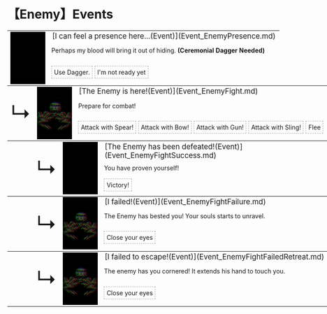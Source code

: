 # 【Enemy】Events  
<div class="" style="width:800px;margin-bottom:-15px;"><table><tr style="height:10px"><td rowspan=3 style="width:80px"><div class="gamecard" style="width:80px; height:120px;"><a href="Event_EnemyPresence.md" style="color:black"><img decoding="async" src="Sprite/Darkness.png" class="cardimage" style="max-width:80px;max-height:120px;"></a></div></td><td style="font-size: 1.2em">[I can feel a presence here...(Event)](Event_EnemyPresence.md)</td></tr><tr><td>Perhaps my blood will bring it out of hiding. <b> (Ceremonial Dagger Needed) </b></td></tr><tr><td><div style="display:inline-block"><div style="margin-right:5px;padding:5px;border:1px dashed darkgray;display: inline-block">Use Dagger.</div><div style="margin-right:5px;padding:5px;border:1px dashed darkgray;display: inline-block">I'm not ready yet</div></div></td></tr></table></div><div class="" style="width:800px;margin-bottom:-15px;"><table><tr style="height:10px"><td rowspan=3 style="width:45px"><font size=50>↳</font></td><td rowspan=3 style="width:80px"><div class="gamecard" style="width:80px; height:120px;"><a href="Event_EnemyFight.md" style="color:black"><img decoding="async" src="Sprite/Enemy.png" class="cardimage" style="max-width:80px;max-height:120px;"></a></div></td><td style="font-size: 1.2em">[The Enemy is here!(Event)](Event_EnemyFight.md)</td></tr><tr><td>Prepare for combat!</td></tr><tr><td><div style="display:inline-block"><div style="margin-right:5px;padding:5px;border:1px dashed darkgray;display: inline-block">Attack with Spear!</div><div style="margin-right:5px;padding:5px;border:1px dashed darkgray;display: inline-block">Attack with Bow!</div><div style="margin-right:5px;padding:5px;border:1px dashed darkgray;display: inline-block">Attack with Gun!</div><div style="margin-right:5px;padding:5px;border:1px dashed darkgray;display: inline-block">Attack with Sling!</div><div style="margin-right:5px;padding:5px;border:1px dashed darkgray;display: inline-block">Flee</div></div></td></tr></table></div><div class="" style="width:800px;margin-bottom:-15px;"><table><tr style="height:10px"><td rowspan=3 style="width:45px"></td><td rowspan=3 style="width:45px"><font size=50>↳</font></td><td rowspan=3 style="width:80px"><div class="gamecard" style="width:80px; height:120px;"><a href="Event_EnemyFightSuccess.md" style="color:black"><img decoding="async" src="Sprite/Darkness.png" class="cardimage" style="max-width:80px;max-height:120px;"></a></div></td><td style="font-size: 1.2em">[The Enemy has been defeated!(Event)](Event_EnemyFightSuccess.md)</td></tr><tr><td>You have proven yourself!</td></tr><tr><td><div style="display:inline-block"><div style="margin-right:5px;padding:5px;border:1px dashed darkgray;display: inline-block">Victory!</div></div></td></tr></table></div><div class="" style="width:800px;margin-bottom:-15px;"><table><tr style="height:10px"><td rowspan=3 style="width:45px"></td><td rowspan=3 style="width:45px"><font size=50>↳</font></td><td rowspan=3 style="width:80px"><div class="gamecard" style="width:80px; height:120px;"><a href="Event_EnemyFightFailure.md" style="color:black"><img decoding="async" src="Sprite/Enemy.png" class="cardimage" style="max-width:80px;max-height:120px;"></a></div></td><td style="font-size: 1.2em">[I failed!(Event)](Event_EnemyFightFailure.md)</td></tr><tr><td>The Enemy has bested you! Your souls starts to unravel.</td></tr><tr><td><div style="display:inline-block"><div style="margin-right:5px;padding:5px;border:1px dashed darkgray;display: inline-block">Close your eyes</div></div></td></tr></table></div><div class="" style="width:800px;margin-bottom:-15px;"><table><tr style="height:10px"><td rowspan=3 style="width:45px"></td><td rowspan=3 style="width:45px"><font size=50>↳</font></td><td rowspan=3 style="width:80px"><div class="gamecard" style="width:80px; height:120px;"><a href="Event_EnemyFightFailedRetreat.md" style="color:black"><img decoding="async" src="Sprite/Enemy.png" class="cardimage" style="max-width:80px;max-height:120px;"></a></div></td><td style="font-size: 1.2em">[I failed to escape!(Event)](Event_EnemyFightFailedRetreat.md)</td></tr><tr><td>The enemy has you cornered! It extends his hand to touch you.</td></tr><tr><td><div style="display:inline-block"><div style="margin-right:5px;padding:5px;border:1px dashed darkgray;display: inline-block">Close your eyes</div></div></td></tr></table></div><hr>  


<script>document.title="EnemyEvents - Card Survival Wiki";</script>